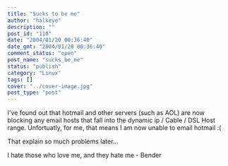 ```yaml
---
title: "Sucks to be me"
author: "halkeye"
description: ""
post_id: "110"
date: "2004/01/20 00:36:40"
date_gmt: "2004/01/20 00:36:40"
comment_status: "open"
post_name: "sucks_be_me"
status: "publish"
category: "Linux"
tags: []
cover: "../cover-image.jpg"
post_type: "post"
---
```


I've found out that hotmail and other servers (such as AOL) are now blocking any email hosts that fall into the dynamic ip / Cable / DSL Host range. Unfortuatly, for me, that means I am now unable to email hotmail :(

That explain so much problems later...

  

I hate those who love me, and they hate me \- Bender